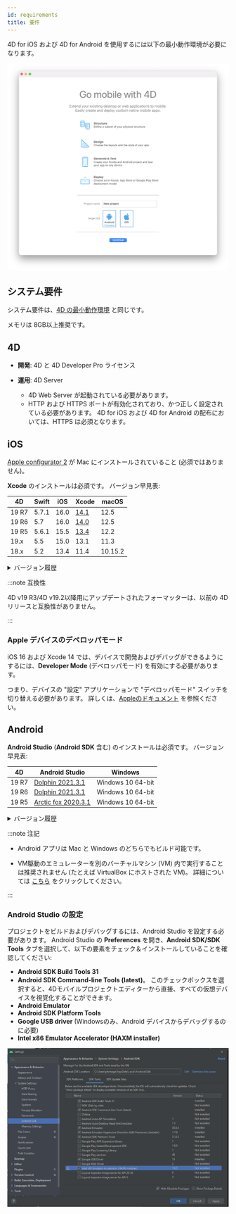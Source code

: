 ```yaml
---
id: requirements
title: 要件
---
```


4D for iOS および 4D for Android を使用するには以下の最小動作環境が必要になります。

![ウェルカムページ](img/welcome-page.png)


## システム要件

システム要件は、[4D の最小動作環境](https://jp.4d.com/product-download/Feature-Release) と同じです。

メモリは 8GB以上推奨です。



## 4D

- **開発**: 4D と 4D Developer Pro ライセンス

- **運用**: 4D Server
    - 4D Web Server が起動されている必要があります。
    - HTTP および HTTPS ポートが有効化されており、かつ正しく設定されている必要があります。 4D for iOS および 4D for Android の配布においては、HTTPS は必須となります。


## iOS

[Apple configurator 2](https://itunes.apple.com/us/app/apple-configurator-2/id1037126344) が Mac にインストールされていること (必須ではありません)。

**Xcode** のインストールは必須です。 バージョン早見表:

| 4D    | Swift | iOS  | Xcode                                                                                                         | macOS   |
| ----- | ----- | ---- | ------------------------------------------------------------------------------------------------------------- | ------- |
| 19 R7 | 5.7.1 | 16.0 | [14.1](https://developer.apple.com/services-account/download?path=/Developer_Tools/Xcode_14.1/Xcode_14.1.xip) | 12.5    |
| 19 R6 | 5.7   | 16.0 | [14.0](https://developer.apple.com/services-account/download?path=/Developer_Tools/Xcode_14/Xcode_14.xip)     | 12.5    |
| 19 R5 | 5.6.1 | 15.5 | [13.4](https://developer.apple.com/services-account/download?path=/Developer_Tools/Xcode_13.4/Xcode_13.4.xip) | 12.2    |
| 19.x  | 5.5   | 15.0 | 13.1                                                                                                          | 11.3    |
| 18.x  | 5.2   | 13.4 | 11.4                                                                                                          | 10.15.2 |

<details><summary>バージョン履歴</summary>

| 4D           | Swift | iOS  | Xcode  | macOS   |
| ------------ | ----- | ---- | ------ | ------- |
| 19 R4        | 5.6   | 15.4 | 13.3   | 12.2    |
| 19 R3        | 5.5.2 | 15.2 | 13.2.1 | 11.3    |
| 19 R2        | 5.5   | 15.0 | 13.1   | 11.3    |
| 19           | 5.5   | 15.0 | 13.1   | 11.3    |
| 18 R6        | 5.3.2 | 14.4 | 12.4   | 10.15.4 |
| 18 R5 & 18.3 | 5.3   | 14.2 | 12.2   | 10.15.4 |
| 18 R4        | 5.3   | 14.0 | 12.0   | 10.15.4 |
| 18 R3        | 5.2.4 | 13.5 | 11.5   | 10.15.2 |
| 18.2         | 5.2   | 13.4 | 11.4   | 10.15.2 |
| 18.1         | 5.1.3 | 13.3 | 11.3.1 | 10.14.4 |
| 18 R2        | 5.1.3 | 13.3 | 11.3.1 | 10.14.4 |
| 18           | 5.1   | 13.2 | 11.2   | 10.14.4 |
| 17 R6        | 5.0   | 12.2 | 10.2.1 | 10.14.4 |
| 17 R5        | 4.2.1 | 12.2 | 10.2   | 10.14.3 |
| 17 R4        | 4.2.1 | 12   | 10.1   | 10.13.6 |
| 17 R3        | 4.2   | 12   | 10.0   | 10.13.6 |
| 17 R2        | 4.1.2 | 11.4 | 9.4    | 10.13.2 |
| 17 R2        | 4.1   | 11.3 | 9.3.1  | 10.13.2 |
</details>

:::note 互換性

4D v19 R3/4D v19.2以降用にアップデートされたフォーマッターは、以前の 4Dリリースと互換性がありません。

:::

### Apple デバイスのデベロッパモード

iOS 16 および Xcode 14 では、デバイスで開発およびデバッグができるようにするには、**Developer Mode** (デベロッパモード) を有効にする必要があります。

つまり、デバイスの "設定" アプリケーションで "デベロッパモード" スイッチを切り替える必要があります。 詳しくは、[Appleのドキュメント](https://developer.apple.com/documentation/xcode/enabling-developer-mode-on-a-device) を参照ください。


## Android

**Android Studio** (**Android SDK** 含む) のインストールは必須です。 バージョン早見表:

| 4D    | Android Studio                                                      | Windows           |
| ----- | ------------------------------------------------------------------- | ----------------- |
| 19 R7 | [Dolphin 2021.3.1](https://developer.android.com/studio/archive)    | Windows 10 64-bit |
| 19 R6 | [Dolphin 2021.3.1](https://developer.android.com/studio/archive)    | Windows 10 64-bit |
| 19 R5 | [Arctic fox 2020.3.1](https://developer.android.com/studio/archive) | Windows 10 64-bit |


<details><summary>バージョン履歴</summary>

| 4D    | Android Studio      | Windows           |
| ----- | ------------------- | ----------------- |
| 19 R4 | Arctic fox 2020.3.1 | Windows 10 64-bit |
| 19 R3 | Arctic fox 2020.3.1 | Windows 10 64-bit |
| 19 R2 | 4.1.2               | Windows 10 64-bit |
</details>


:::note 注記

- Android アプリは Mac と Windows のどちらでもビルド可能です。

- VM駆動のエミュレーターを別のバーチャルマシン (VM) 内で実行することは推奨されません (たとえば VirtualBox にホストされた VM)。 詳細については [こちら](https://developer.android.com/studio/run/emulator-acceleration) をクリックしてください。

:::

### Android Studio の設定

プロジェクトをビルドおよびデバッグするには、Android Studio を設定する必要があります。 Android Studio の **Preferences** を開き、**Android SDK/SDK Tools** タブを選択して、以下の要素をチェック＆インストールしていることを確認してください:

- **Android SDK Build Tools 31**
- **Android SDK Command-line Tools (latest)**。 このチェックボックスを選択すると、4Dモバイルプロジェクトエディターから直接、すべての仮想デバイスを視覚化することができます。
- **Android Emulator**
- **Android SDK Platform Tools**
- **Google USB driver** (Windowsのみ、Android デバイスからデバッグするのに必要)
- **Intel x86 Emulator Accelerator (HAXM installer)**

![Android Studio の設定](img/AndroidCaptureSetting.png)










